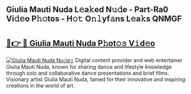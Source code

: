 ## Giulia Mauti Nuda L𝚎a𝚔ed N𝚞𝚍e - Part-Ra0 Vi𝚍𝚎o P𝚑𝚘tos - H𝚘𝚝 O𝚗𝚕yf𝚊ns L𝚎a𝚔s QNMGF

# <h2><a href="http://kfeskx7.oniu.top/?m=Giulia+Mauti+Nuda">🔗👉 🔴 Giulia Mauti Nuda P𝚑ot𝚘𝚜 V𝚒d𝚎o</a></h2>

[![Giulia Mauti Nuda Nu𝚍e𝚜](https://i.imgur.com/0qMVB7G.gif)](http://kfeskx7.oniu.top/?m=Giulia+Mauti+Nuda)
Digital content provider and web entertainer Giulia Mauti Nuda, known for sharing dance and lifestyle knowledge through solo and collaborative dance presentations and brief films. Visionary artist Giulia Mauti Nuda, famed for their innovative and inspiring creations in the world of art.  

